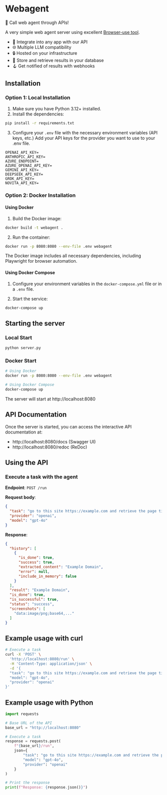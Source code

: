 # Webagent

🚀 Call web agent through APIs!

A very simple web agent server using excellent [Browser-use tool](https://github.com/browser-use/browser-use).
- 🔗 Integrate into any app with our API
- 🌐 Multiple LLM compatibility
- 🔒 Hosted on your infrastructure
- 💽 Store and retrieve results in your database
- 🪝 Get notified of results with webhooks

## Installation

### Option 1: Local Installation

1. Make sure you have Python 3.12+ installed.
2. Install the dependencies:

```bash
pip install -r requirements.txt
```

3. Configure your `.env` file with the necessary environment variables (API keys, etc.)
Add your API keys for the provider you want to use to your .env file.

```
OPENAI_API_KEY=
ANTHROPIC_API_KEY=
AZURE_ENDPOINT=
AZURE_OPENAI_API_KEY=
GEMINI_API_KEY=
DEEPSEEK_API_KEY=
GROK_API_KEY=
NOVITA_API_KEY=
```

### Option 2: Docker Installation

#### Using Docker

1. Build the Docker image:

```bash
docker build -t webagent .
```

2. Run the container:

```bash
docker run -p 8080:8080 --env-file .env webagent
```

The Docker image includes all necessary dependencies, including Playwright for browser automation.

#### Using Docker Compose

1. Configure your environment variables in the `docker-compose.yml` file or in a `.env` file.

2. Start the service:

```bash
docker-compose up
```

## Starting the server

### Local Start

```bash
python server.py
```

### Docker Start

```bash
# Using Docker
docker run -p 8080:8080 --env-file .env webagent

# Using Docker Compose
docker-compose up
```

The server will start at http://localhost:8080

## API Documentation

Once the server is started, you can access the interactive API documentation at:

- http://localhost:8080/docs (Swagger UI)
- http://localhost:8080/redoc (ReDoc)

## Using the API

### Execute a task with the agent

**Endpoint**: `POST /run`

**Request body**:
```json
{
  "task": "go to this site https://example.com and retrieve the page title",
  "provider": "openai",
  "model": "gpt-4o"
}
```

**Response**:
```json
{
  "history": [
    {
      "is_done": true,
      "success": true,
      "extracted_content": "Example Domain",
      "error": null,
      "include_in_memory": false
    }
  ],
  "result": "Example Domain",
  "is_done": true,
  "is_successful": true,
  "status": "success",
  "screenshots": [
    "data:image/png;base64,..."
  ]
}
```

## Example usage with curl

```bash
# Execute a task
curl -X 'POST' \
  'http://localhost:8080/run' \
  -H 'Content-Type: application/json' \
  -d '{
  "task": "go to this site https://example.com and retrieve the page title",
  "model": "gpt-4o",
  "provider": "openai"
}'
```

## Example usage with Python

```python
import requests

# Base URL of the API
base_url = "http://localhost:8080"

# Execute a task
response = requests.post(
    f"{base_url}/run",
    json={
        "task": "go to this site https://example.com and retrieve the page title",
        "model": "gpt-4o",
        "provider": "openai"
    }
)

# Print the response
print(f"Response: {response.json()}")
```
